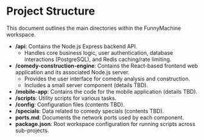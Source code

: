 # Project Structure

This document outlines the main directories within the FunnyMachine workspace.

- **/api**: Contains the Node.js Express backend API.
  - Handles core business logic, user authentication, database interactions (PostgreSQL), and Redis caching/rate limiting.
- **/comedy-construction-engine**: Contains the React-based frontend web application and its associated Node.js server.
  - Provides the user interface for comedy analysis and construction.
  - Includes a small server component (details TBD).
- **/mobile-app**: Contains the code for the mobile application (details TBD).
- **/scripts**: Utility scripts for various tasks.
- **/config**: Configuration files (contents TBD).
- **/specials**: Data related to comedy specials (contents TBD).
- **ports.md**: Documents the network ports used by each component.
- **package.json**: Root workspace configuration for running scripts across sub-projects. 